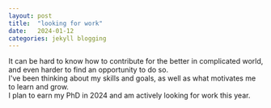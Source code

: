 ```yaml
---
layout: post
title:  "looking for work"
date:   2024-01-12
categories: jekyll blogging
---
```


It can be hard to know how to contribute for the better in complicated world, and even harder to find an opportunity to do so.  
I've been thinking about my skills and goals, as well as what motivates me to learn and grow.    
I plan to earn my PhD in 2024 and am actively looking for work this year.

